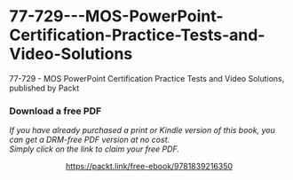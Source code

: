 # 77-729---MOS-PowerPoint-Certification-Practice-Tests-and-Video-Solutions
77-729 - MOS PowerPoint Certification Practice Tests and Video Solutions, published by Packt
### Download a free PDF

 <i>If you have already purchased a print or Kindle version of this book, you can get a DRM-free PDF version at no cost.<br>Simply click on the link to claim your free PDF.</i>
<p align="center"> <a href="https://packt.link/free-ebook/9781839216350">https://packt.link/free-ebook/9781839216350 </a> </p>